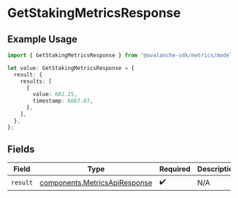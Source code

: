 # GetStakingMetricsResponse

## Example Usage

```typescript
import { GetStakingMetricsResponse } from "@avalanche-sdk/metrics/models/operations";

let value: GetStakingMetricsResponse = {
  result: {
    results: [
      {
        value: 602.25,
        timestamp: 6667.67,
      },
    ],
  },
};
```

## Fields

| Field                                                                          | Type                                                                           | Required                                                                       | Description                                                                    |
| ------------------------------------------------------------------------------ | ------------------------------------------------------------------------------ | ------------------------------------------------------------------------------ | ------------------------------------------------------------------------------ |
| `result`                                                                       | [components.MetricsApiResponse](../../models/components/metricsapiresponse.md) | :heavy_check_mark:                                                             | N/A                                                                            |
